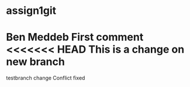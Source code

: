 # assign1git
Ben Meddeb
First comment
<<<<<<< HEAD
This is a change on new branch
=======
testbranch change
Conflict fixed
